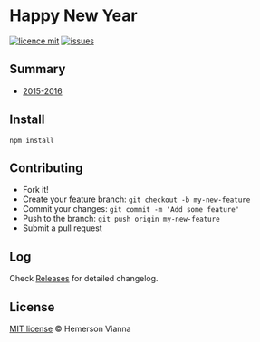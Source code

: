 # Happy New Year

[![licence mit](https://img.shields.io/badge/license-MIT-blue.svg?style=flat-square)](http://hemersonvianna.mit-license.org/)
[![issues](https://img.shields.io/github/issues/hemersonvianna/happy-new-year.svg?style=flat-square)](https://github.com/hemersonvianna/happy-new-year/issues)

## Summary

- [2015-2016](2015-2016/)

## Install

```
npm install
```

## Contributing

- Fork it!
- Create your feature branch: `git checkout -b my-new-feature`
- Commit your changes: `git commit -m 'Add some feature'`
- Push to the branch: `git push origin my-new-feature`
- Submit a pull request

## Log

Check [Releases](https://github.com/hemersonvianna/happy-new-year/releases) for detailed changelog.

## License

[MIT license](http://hemersonvianna.mit-license.org/) © Hemerson Vianna
